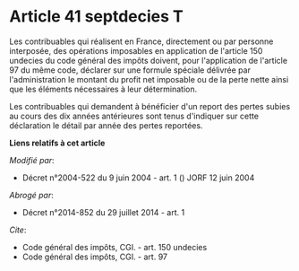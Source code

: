 # Article 41 septdecies T

Les contribuables qui réalisent en France, directement ou par personne interposée, des opérations imposables en application
de l'article 150 undecies du code général des impôts doivent, pour l'application de l'article 97 du même code, déclarer sur
une formule spéciale délivrée par l'administration le montant du profit net imposable ou de la perte nette ainsi que les
éléments nécessaires à leur détermination. 

Les contribuables qui demandent à bénéficier d'un report des pertes subies au cours des dix années antérieures sont tenus
d'indiquer sur cette déclaration le détail par année des pertes reportées.

**Liens relatifs à cet article**

_Modifié par_:

  - Décret n°2004-522 du 9 juin 2004 - art. 1 () JORF 12 juin 2004

_Abrogé par_:

  - Décret n°2014-852 du 29 juillet 2014 - art. 1

_Cite_:

  - Code général des impôts, CGI. - art. 150 undecies
  - Code général des impôts, CGI. - art. 97
